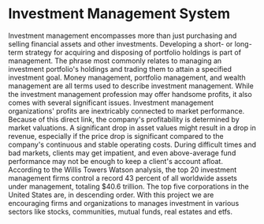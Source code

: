 # Investment Management System
Investment management encompasses more than just purchasing and selling financial assets and other investments. Developing a short- or long-term strategy for acquiring and disposing of portfolio holdings is part of management.
The phrase most commonly relates to managing an investment portfolio's holdings and trading them to attain a specified investment goal. Money management, portfolio management, and wealth management are all terms used to describe investment management.
While the investment management profession may offer handsome profits, it also comes with several significant issues. Investment management organizations' profits are inextricably connected to market performance. Because of this direct link, the company's profitability is determined by market valuations. A significant drop in asset values might result in a drop in revenue, especially if the price drop is significant compared to the company's continuous and stable operating costs. During difficult times and bad markets, clients may get impatient, and even above-average fund performance may not be enough to keep a client's account afloat.
According to the Willis Towers Watson analysis, the top 20 investment management firms control a record 43 percent of all worldwide assets under management, totaling $40.6 trillion. The top five corporations in the United States are, in descending order.
With this project we are encouraging firms and organizations to manages investment in various sectors like stocks, communities, mutual funds, real estates and etfs.
